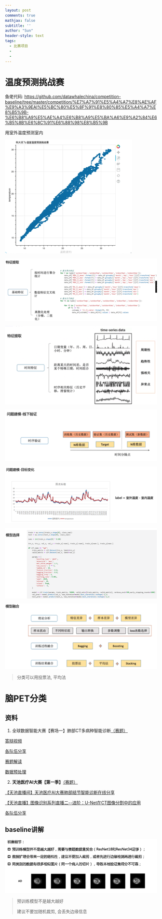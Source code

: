 ```yaml
---
layout: post
comments: true
mathjax: false
subtitle: ''
author: "Sun"
header-style: text
tags:
  - 比赛项目
  - 
  - 
---
```


# 温度预测挑战赛

鱼佬代码: https://github.com/datawhalechina/competition-baseline/tree/master/competition/%E7%A7%91%E5%A4%A7%E8%AE%AF%E9%A3%9EAI%E5%BC%80%E5%8F%91%E8%80%85%E5%A4%A7%E8%B5%9B-%E6%B8%A9%E5%AE%A4%E6%B8%A9%E5%BA%A6%E9%A2%84%E6%B5%8B%E6%8C%91%E6%88%98%E8%B5%9B



用室外温度预测室内

<img src="/img/in-post/20_07/image-20200819085133318.png" alt="image-20200819085133318" style="zoom:50%;" />

![image-20200819100110452](/img/in-post/20_07/image-20200819100110452.png)

![image-20200819101227086](/img/in-post/20_07/image-20200819101227086.png)

![image-20200819102037371](/img/in-post/20_07/image-20200819102037371.png)

![image-20200819102141565](/img/in-post/20_07/image-20200819102141565.png)

![image-20200819102312829](/img/in-post/20_07/image-20200819102312829.png)

![image-20200819102431875](/img/in-post/20_07/image-20200819102431875.png)

> 分类可以用投票法, 平均法







# 脑PET分类 

## 资料

1. 全球数据智能大赛【赛场一】肺部CT多病种智能诊断[（赛题）](https://tianchi.aliyun.com/competition/entrance/231724/information)

[答辩视频](https://tianchi.aliyun.com/course/video?liveId=41088)  

[各队伍分享](https://tianchi.aliyun.com/competition/entrance/231724/forum)  

[赛题解读](https://tianchi.aliyun.com/course/video?liveId=41063)  

[数据预处理](https://tianchi.aliyun.com/notebook-ai/detail?postId=65575)

2. **天池医疗AI大赛【第一季】**[（赛题）](https://tianchi.aliyun.com/competition/introduction.htm?spm=5176.100066.0.0.257c94dftKhsu8&raceId=231601)  

[【天池直播间】天池医疗AI大赛肺部结节智能诊断在线分享](https://tianchi.aliyun.com/forum/videoStream.html?spm=5176.11510306.4851108.25.254b4b26biQAaJ&postsId=3387#postsId=3387)

[【天池直播】图像识别系列直播二--进阶：U-Net在CT图像分割中的应用](https://tianchi.aliyun.com/forum/new_articleDetail.html?postsId=3488)

[各队伍分享](https://tianchi.aliyun.com/forum/detail_v1.htm?spm=5176.9876270.0.0.6be9e44a32r4Ft#type%3D%E5%A4%A7%E8%B5%9B%26pageIndex%3D1%26raceId%3D231601)

  

## baseline讲解

![image-20200819195214460](/img/in-post/20_07/image-20200819195214460.png)

>  预训练模型不是越大越好
>
> 建议不要加随机裁剪, 会丢失边缘信息































































